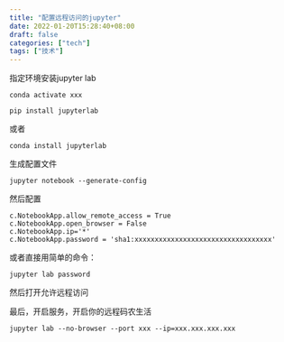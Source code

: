 ```yaml
---
title: "配置远程访问的jupyter"
date: 2022-01-20T15:28:40+08:00
draft: false
categories: ["tech"]
tags: ["技术"]
---
```


指定环境安装jupyter lab
```
conda activate xxx

pip install jupyterlab
```
或者
```
conda install jupyterlab
```

生成配置文件
```
jupyter notebook --generate-config
```
然后配置
```
c.NotebookApp.allow_remote_access = True
c.NotebookApp.open_browser = False
c.NotebookApp.ip='*'
c.NotebookApp.password = 'sha1:xxxxxxxxxxxxxxxxxxxxxxxxxxxxxxxxxx'
```

或者直接用简单的命令：
```
jupyter lab password
```
然后打开允许远程访问

最后，开启服务，开启你的远程码农生活

```
jupyter lab --no-browser --port xxx --ip=xxx.xxx.xxx.xxx
```


